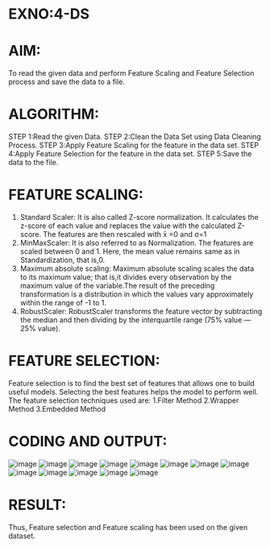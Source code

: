 # EXNO:4-DS
# AIM:
To read the given data and perform Feature Scaling and Feature Selection process and save the
data to a file.

# ALGORITHM:
STEP 1:Read the given Data.
STEP 2:Clean the Data Set using Data Cleaning Process.
STEP 3:Apply Feature Scaling for the feature in the data set.
STEP 4:Apply Feature Selection for the feature in the data set.
STEP 5:Save the data to the file.

# FEATURE SCALING:
1. Standard Scaler: It is also called Z-score normalization. It calculates the z-score of each value and replaces the value with the calculated Z-score. The features are then rescaled with x̄ =0 and σ=1
2. MinMaxScaler: It is also referred to as Normalization. The features are scaled between 0 and 1. Here, the mean value remains same as in Standardization, that is,0.
3. Maximum absolute scaling: Maximum absolute scaling scales the data to its maximum value; that is,it divides every observation by the maximum value of the variable.The result of the preceding transformation is a distribution in which the values vary approximately within the range of -1 to 1.
4. RobustScaler: RobustScaler transforms the feature vector by subtracting the median and then dividing by the interquartile range (75% value — 25% value).

# FEATURE SELECTION:
Feature selection is to find the best set of features that allows one to build useful models. Selecting the best features helps the model to perform well.
The feature selection techniques used are:
1.Filter Method
2.Wrapper Method
3.Embedded Method

# CODING AND OUTPUT:
![image](https://github.com/user-attachments/assets/68ff820d-6e0c-410b-8e68-dee1db86e13c)
![image](https://github.com/user-attachments/assets/ace71889-8b66-44fb-a002-d7842acad43b)
![image](https://github.com/user-attachments/assets/52440f1e-9312-4fef-9d85-8adf1f6d173a)
![image](https://github.com/user-attachments/assets/41d53445-f095-480a-8353-2f817cb25b21)
![image](https://github.com/user-attachments/assets/403643f8-dad3-492f-aa37-46682b9b525a)
![image](https://github.com/user-attachments/assets/a4932bcf-298f-4c8f-a05c-b6c146fa6fa8)
![image](https://github.com/user-attachments/assets/e68b4e5a-67d8-4bfd-9ac2-a9a5f75e1824)
![image](https://github.com/user-attachments/assets/64507e87-4eac-4f5f-a682-46b7d3fd1bbe)
![image](https://github.com/user-attachments/assets/61c2b91e-8ee2-4e46-980e-17578fee24c8)
![image](https://github.com/user-attachments/assets/bd0d2344-d514-431f-9a92-0f8d417edef5)
![image](https://github.com/user-attachments/assets/a49b2f3b-7033-4028-ab71-07da9cfe9765)
![image](https://github.com/user-attachments/assets/d5baabb5-87a4-4366-b6d4-0093dab5d607)
![image](https://github.com/user-attachments/assets/e090f955-c186-4b78-b9d8-3139407f42d2)

# RESULT:
Thus, Feature selection and Feature scaling has been used on the given dataset.

